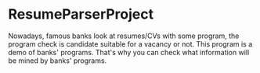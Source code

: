 # ResumeParserProject
Nowadays, famous banks look at resumes/CVs with some program, the program check is candidate suitable for a vacancy or not. This program is a demo of banks' programs. That's why you can check what information will be mined by banks' programs.
